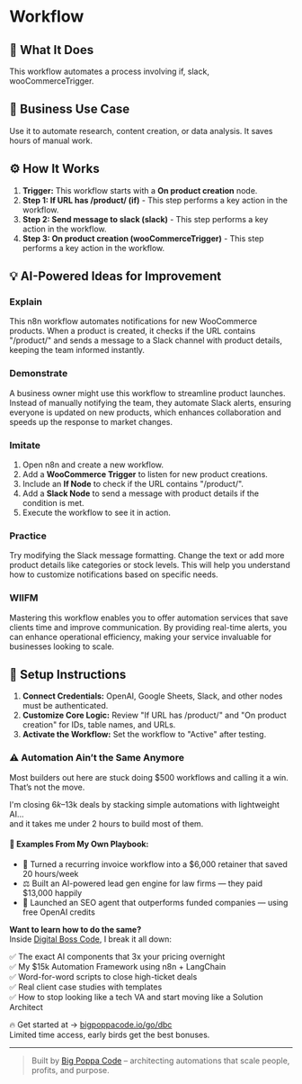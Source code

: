 # Workflow

## 🚀 What It Does
This workflow automates a process involving if, slack, wooCommerceTrigger.

## 💼 Business Use Case
Use it to automate research, content creation, or data analysis. It saves hours of manual work.

## ⚙️ How It Works
1.  **Trigger:** This workflow starts with a **On product creation** node.
2. **Step 1: If URL has /product/ (if)** - This step performs a key action in the workflow.
3. **Step 2: Send message to slack (slack)** - This step performs a key action in the workflow.
4. **Step 3: On product creation (wooCommerceTrigger)** - This step performs a key action in the workflow.

## 💡 AI-Powered Ideas for Improvement
### Explain
This n8n workflow automates notifications for new WooCommerce products. When a product is created, it checks if the URL contains "/product/" and sends a message to a Slack channel with product details, keeping the team informed instantly.

### Demonstrate
A business owner might use this workflow to streamline product launches. Instead of manually notifying the team, they automate Slack alerts, ensuring everyone is updated on new products, which enhances collaboration and speeds up the response to market changes.

### Imitate
1. Open n8n and create a new workflow.
2. Add a **WooCommerce Trigger** to listen for new product creations.
3. Include an **If Node** to check if the URL contains "/product/".
4. Add a **Slack Node** to send a message with product details if the condition is met.
5. Execute the workflow to see it in action.

### Practice
Try modifying the Slack message formatting. Change the text or add more product details like categories or stock levels. This will help you understand how to customize notifications based on specific needs.

### WIIFM
Mastering this workflow enables you to offer automation services that save clients time and improve communication. By providing real-time alerts, you can enhance operational efficiency, making your service invaluable for businesses looking to scale.

## 🔧 Setup Instructions
1. **Connect Credentials:** OpenAI, Google Sheets, Slack, and other nodes must be authenticated.
2. **Customize Core Logic:** Review "If URL has /product/" and "On product creation" for IDs, table names, and URLs.
3. **Activate the Workflow:** Set the workflow to "Active" after testing.

### ⚠️ Automation Ain’t the Same Anymore

Most builders out here are stuck doing $500 workflows and calling it a win.  
That’s not the move.  

I'm closing $6k–$13k deals by stacking simple automations with lightweight AI...  
and it takes me under 2 hours to build most of them.

#### 🧠 Examples From My Own Playbook:
- 🔁 Turned a recurring invoice workflow into a $6,000 retainer that saved 20 hours/week  
- ⚖️ Built an AI-powered lead gen engine for law firms — they paid $13,000 happily  
- 🚀 Launched an SEO agent that outperforms funded companies — using free OpenAI credits  

**Want to learn how to do the same?**  
Inside [Digital Boss Code](https://bigpoppacode.io/go/dbc), I break it all down:

✅ The exact AI components that 3x your pricing overnight  
✅ My $15k Automation Framework using n8n + LangChain  
✅ Word-for-word scripts to close high-ticket deals  
✅ Real client case studies with templates  
✅ How to stop looking like a tech VA and start moving like a Solution Architect  

🔥 Get started at → [bigpoppacode.io/go/dbc](https://bigpoppacode.io/go/dbc)  
Limited time access, early birds get the best bonuses.

---
> Built by [Big Poppa Code](https://bigpoppacode.io) – architecting automations that scale people, profits, and purpose.
